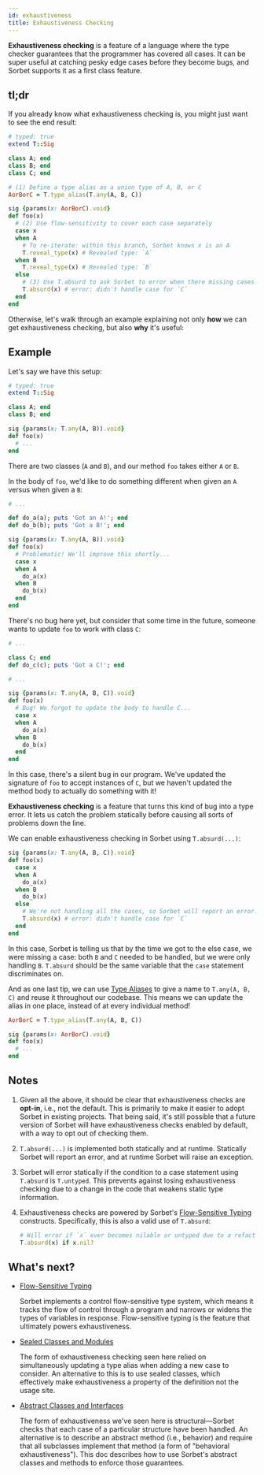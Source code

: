 ```yaml
---
id: exhaustiveness
title: Exhaustiveness Checking
---
```


**Exhaustiveness checking** is a feature of a language where the type checker
guarantees that the programmer has covered all cases. It can be super useful at
catching pesky edge cases before they become bugs, and Sorbet supports it as a
first class feature.

<!-- Using [Flow-Sensitive Typing](flow-sensitive.md), [Union Types](union-types.md), and [Type Assertions](type-assertions.md) we can approximate exhaustiveness checking. -->

## tl;dr

If you already know what exhaustiveness checking is, you might just want to see
the end result:

```ruby
# typed: true
extend T::Sig

class A; end
class B; end
class C; end

# (1) Define a type alias as a union type of A, B, or C
AorBorC = T.type_alias(T.any(A, B, C))

sig {params(x: AorBorC).void}
def foo(x)
  # (2) Use flow-sensitivity to cover each case separately
  case x
  when A
    # To re-iterate: within this branch, Sorbet knows x is an A
    T.reveal_type(x) # Revealed type: `A`
  when B
    T.reveal_type(x) # Revealed type: `B`
  else
    # (3) Use T.absurd to ask Sorbet to error when there missing cases.
    T.absurd(x) # error: didn't handle case for `C`
  end
end
```

Otherwise, let's walk through an example explaining not only **how** we can get
exhaustiveness checking, but also **why** it's useful:

## Example

Let's say we have this setup:

```ruby
# typed: true
extend T::Sig

class A; end
class B; end

sig {params(x: T.any(A, B)).void}
def foo(x)
  # ...
end
```

There are two classes (`A` and `B`), and our method `foo` takes either `A` or
`B`.

In the body of `foo`, we'd like to do something different when given an `A`
versus when given a `B`:

```ruby
# ...

def do_a(a); puts 'Got an A!'; end
def do_b(b); puts 'Got a B!'; end

sig {params(x: T.any(A, B)).void}
def foo(x)
  # Problematic! We'll improve this shortly...
  case x
  when A
    do_a(x)
  when B
    do_b(x)
  end
end
```

There's no bug here yet, but consider that some time in the future, someone
wants to update `foo` to work with class `C`:

```ruby
# ...

class C; end
def do_c(c); puts 'Got a C!'; end

# ...

sig {params(x: T.any(A, B, C)).void}
def foo(x)
  # Bug! We forgot to update the body to handle C...
  case x
  when A
    do_a(x)
  when B
    do_b(x)
  end
end
```

In this case, there's a silent bug in our program. We've updated the signature
of `foo` to accept instances of `C`, but we haven't updated the method body to
actually do something with it!

**Exhaustiveness checking** is a feature that turns this kind of bug into a type
error. It lets us catch the problem statically before causing all sorts of
problems down the line.

We can enable exhaustiveness checking in Sorbet using `T.absurd(...)`:

```ruby
sig {params(x: T.any(A, B, C)).void}
def foo(x)
  case x
  when A
    do_a(x)
  when B
    do_b(x)
  else
    # We're not handling all the cases, so Sorbet will report an error:
    T.absurd(x) # error: didn't handle case for `C`
  end
end
```

In this case, Sorbet is telling us that by the time we got to the else case, we
were missing a case: both `B` and `C` needed to be handled, but we were only
handling `B`. `T.absurd` should be the same variable that the `case` statement
discriminates on.

And as one last tip, we can use [Type Aliases](type-aliases.md) to give a name
to `T.any(A, B, C)` and reuse it throughout our codebase. This means we can
update the alias in one place, instead of at every individual method!

```ruby
AorBorC = T.type_alias(T.any(A, B, C))

sig {params(x: AorBorC).void}
def foo(x)
  # ...
end
```

## Notes

1.  Given all the above, it should be clear that exhaustiveness checks are
    **opt-in**, i.e., not the default. This is primarily to make it easier to
    adopt Sorbet in existing projects. That being said, it's still possible that
    a future version of Sorbet will have exhaustiveness checks enabled by
    default, with a way to opt out of checking them.

1.  `T.absurd(...)` is implemented both statically and at runtime. Statically
    Sorbet will report an error, and at runtime Sorbet will raise an exception.

1.  Sorbet will error statically if the condition to a case statement using
    `T.absurd` is `T.untyped`. This prevents against losing exhaustiveness
    checking due to a change in the code that weakens static type information.

1.  Exhaustiveness checks are powered by Sorbet's
    [Flow-Sensitive Typing](flow-sensitive.md) constructs. Specifically, this is
    also a valid use of `T.absurd`:

    ```ruby
    # Will error if `x` ever becomes nilable or untyped due to a refactoring
    T.absurd(x) if x.nil?
    ```

## What's next?

- [Flow-Sensitive Typing](flow-sensitive.md)

  Sorbet implements a control flow-sensitive type system, which means it tracks
  the flow of control through a program and narrows or widens the types of
  variables in response. Flow-sensitive typing is the feature that ultimately
  powers exhaustiveness.

- [Sealed Classes and Modules](sealed.md)

  The form of exhaustiveness checking seen here relied on simultaneously
  updating a type alias when adding a new case to consider. An alternative to
  this is to use sealed classes, which effectively make exhaustiveness a
  property of the definition not the usage site.

- [Abstract Classes and Interfaces](abstract.md)

  The form of exhaustiveness we've seen here is structural—Sorbet checks that
  each case of a particular structure have been handled. An alternative is to
  describe an abstract method (i.e., behavior) and require that all subclasses
  implement that method (a form of "behavioral exhaustiveness"). This doc
  describes how to use Sorbet's abstract classes and methods to enforce those
  guarantees.
